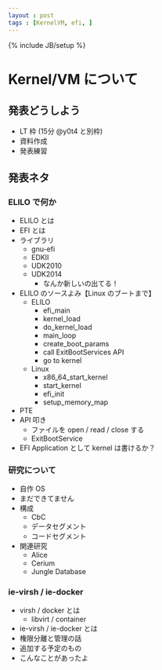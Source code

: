 ```yaml
---
layout : post
tags : [KernelVM, efi, ]
---
```

{% include JB/setup %}

# Kernel/VM について

## 発表どうしよう
* LT 枠 (15分 @y0t4 と別枠)
* 資料作成
* 発表練習

## 発表ネタ

### ELILO で何か
* ELILO とは
* EFI とは
* ライブラリ
    * gnu-efi
    * EDKII
    * UDK2010
    * UDK2014
        * なんか新しいの出てる！
* ELILO のソースよみ【Linux のブートまで】
    * ELILO
        * efi_main
        * kernel_load
        * do_kernel_load
        * main_loop
        * create_boot_params
        * call ExitBootServices API
        * go to kernel
    * Linux
        * x86_64_start_kernel
        * start_kernel
        * efi_init
        * setup_memory_map
* PTE 
* API 叩き
    * ファイルを open / read / close する
    * ExitBootService 
* EFI Application として kernel は書けるか？

### 研究について
* 自作 OS 
* まだできてません
* 構成
    * CbC
    * データセグメント
    * コードセグメント
* 関連研究
    * Alice
    * Cerium
    * Jungle Database

### ie-virsh / ie-docker
* virsh / docker とは
    * libvirt / container
* ie-virsh / ie-docker とは
* 権限分離と管理の話
* 追加する予定のもの
* こんなことがあったよ
